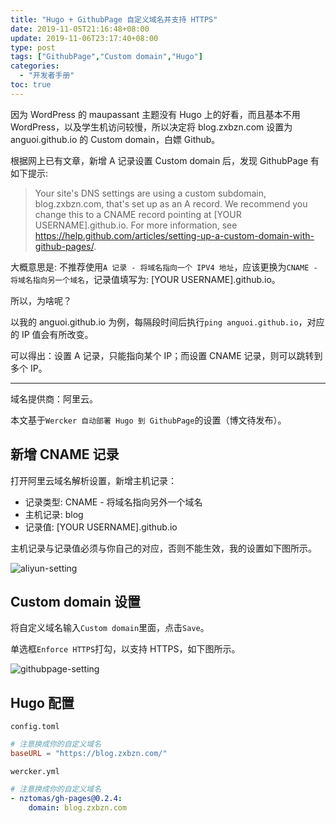 ```yaml
---
title: "Hugo + GithubPage 自定义域名并支持 HTTPS"
date: 2019-11-05T21:16:48+08:00
update: 2019-11-06T23:17:40+08:00
type: post
tags: ["GithubPage","Custom domain","Hugo"]
categories:
  - "开发者手册"
toc: true
---
```

因为 WordPress 的 maupassant 主题没有 Hugo 上的好看，而且基本不用 WordPress，以及学生机访问较慢，所以决定将 blog.zxbzn.com 设置为 anguoi.github.io 的 Custom domain，白嫖 Github。

根据网上已有文章，新增 A 记录设置 Custom domain 后，发现 GithubPage 有如下提示:

> Your site's DNS settings are using a custom subdomain, blog.zxbzn.com, that's set up as an A record. We recommend you change this to a CNAME record pointing at [YOUR USERNAME].github.io. For more information, see https://help.github.com/articles/setting-up-a-custom-domain-with-github-pages/.

大概意思是: 不推荐使用`A 记录 - 将域名指向一个 IPV4 地址`，应该更换为`CNAME - 将域名指向另一个域名`，记录值填写为: [YOUR USERNAME].github.io。

所以，为啥呢？

以我的 anguoi.github.io 为例，每隔段时间后执行`ping anguoi.github.io`，对应的 IP 值会有所改变。

可以得出：设置 A 记录，只能指向某个 IP；而设置 CNAME 记录，则可以跳转到多个 IP。

---

域名提供商：阿里云。

本文基于`Wercker 自动部署 Hugo 到 GithubPage`的设置（博文待发布）。

## 新增 CNAME 记录 
打开阿里云域名解析设置，新增主机记录：

- 记录类型: CNAME - 将域名指向另外一个域名
- 主机记录: blog
- 记录值: [YOUR USERNAME].github.io
  
主机记录与记录值必须与你自己的对应，否则不能生效，我的设置如下图所示。

![aliyun-setting](aliyun-setting.png)

## Custom domain 设置
将自定义域名输入`Custom domain`里面，点击`Save`。

单选框`Enforce HTTPS`打勾，以支持 HTTPS，如下图所示。

![githubpage-setting](githubpage-setting.png)

## Hugo 配置
`config.toml` 

```toml
# 注意换成你的自定义域名
baseURL = "https://blog.zxbzn.com/"
```

`wercker.yml`

```yml
# 注意换成你的自定义域名
- nztomas/gh-pages@0.2.4:
    domain: blog.zxbzn.com
```
